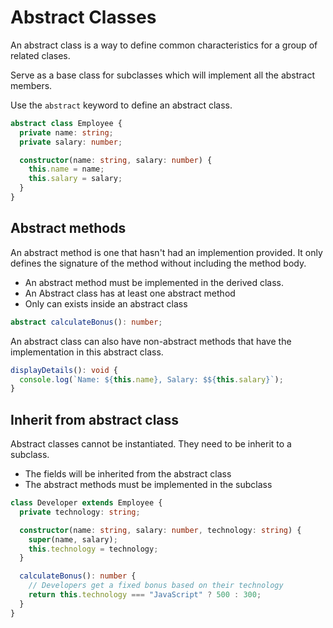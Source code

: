 # Abstract Classes

An abstract class is a way to define common characteristics for a group of related clases.

Serve as a base class for subclasses which will implement all the abstract members.

Use the `abstract` keyword to define an abstract class.

```ts
abstract class Employee {
  private name: string;
  private salary: number;

  constructor(name: string, salary: number) {
    this.name = name;
    this.salary = salary;
  }
}
```

## Abstract methods

An abstract method is one that hasn't had an implemention provided. It only defines the signature of the method without including the method body.

- An abstract method must be implemented in the derived class.
- An Abstract class has at least one abstract method
- Only can exists inside an abstract class

```ts
abstract calculateBonus(): number;
```

An abstract class can also have non-abstract methods that have the implementation in this abstract class.

```ts
displayDetails(): void {
  console.log(`Name: ${this.name}, Salary: $${this.salary}`);
}
```

## Inherit from abstract class

Abstract classes cannot be instantiated. They need to be inherit to a subclass.

- The fields will be inherited from the abstract class
- The abstract methods must be implemented in the subclass

```ts
class Developer extends Employee {
  private technology: string;

  constructor(name: string, salary: number, technology: string) {
    super(name, salary);
    this.technology = technology;
  }

  calculateBonus(): number {
    // Developers get a fixed bonus based on their technology
    return this.technology === "JavaScript" ? 500 : 300;
  }
}
```
